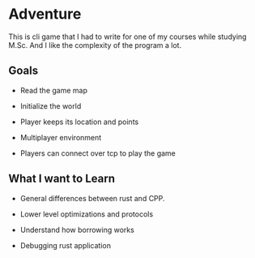 # Adventure

This is cli game that I had to write for one of my courses while studying M.Sc.
And I like the complexity of the program a lot.

## Goals

* Read the game map

* Initialize the world

* Player keeps its location and points

* Multiplayer environment

* Players can connect over tcp to play the game

## What I want to Learn

* General differences between rust and CPP.

* Lower level optimizations and protocols

* Understand how borrowing works

* Debugging rust application
